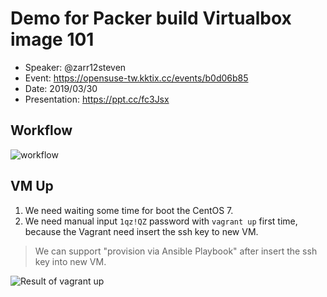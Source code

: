 # Demo for Packer build Virtualbox image 101

* Speaker: @zarr12steven
* Event: https://opensuse-tw.kktix.cc/events/b0d06b85
* Date: 2019/03/30
* Presentation: https://ppt.cc/fc3Jsx

## Workflow

![workflow](https://user-images.githubusercontent.com/219066/55280145-5e8e6e00-535c-11e9-9265-3b171ef10d4e.jpg)

## VM Up

1. We need waiting some time for boot the CentOS 7.
1. We need manual input `1qz!QZ` password with `vagrant up` first time, because the Vagrant need insert the ssh key to new VM.

> We can support "provision via Ansible Playbook" after insert the ssh key into new VM.

![Result of vagrant up](https://user-images.githubusercontent.com/219066/55280151-6a7a3000-535c-11e9-84d4-018f8fc03772.gif)
